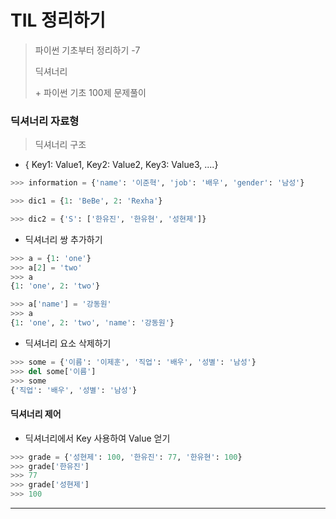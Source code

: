 # TIL 정리하기

>파이썬 기초부터 정리하기 -7
>
>딕셔너리
>
>\+ 파이썬 기초 100제 문제풀이



### 딕셔너리 자료형

> 딕셔너리 구조

- { Key1: Value1, Key2: Value2, Key3: Value3, ....}

```python
>>> information = {'name': '이준혁', 'job': '배우', 'gender': '남성'}

>>> dic1 = {1: 'BeBe', 2: 'Rexha'}

>>> dic2 = {'S': ['한유진', '한유현', '성현제']}
```



- 딕셔너리 쌍 추가하기

```python
>>> a = {1: 'one'}
>>> a[2] = 'two'
>>> a
{1: 'one', 2: 'two'}

>>> a['name'] = '강동원'
>>> a
{1: 'one', 2: 'two', 'name': '강동원'}
```

- 딕셔너리 요소 삭제하기

```python
>>> some = {'이름': '이제훈', '직업': '배우', '성별': '남성'}
>>> del some['이름']
>>> some
{'직업': '배우', '성별': '남성'}
```



#### 딕셔너리 제어

- 딕셔너리에서 Key 사용하여 Value 얻기

```python
>>> grade = {'성현제': 100, '한유진': 77, '한유현': 100}
>>> grade['한유진'] 
>>> 77
>>> grade['성현제']
>>> 100
```





---







